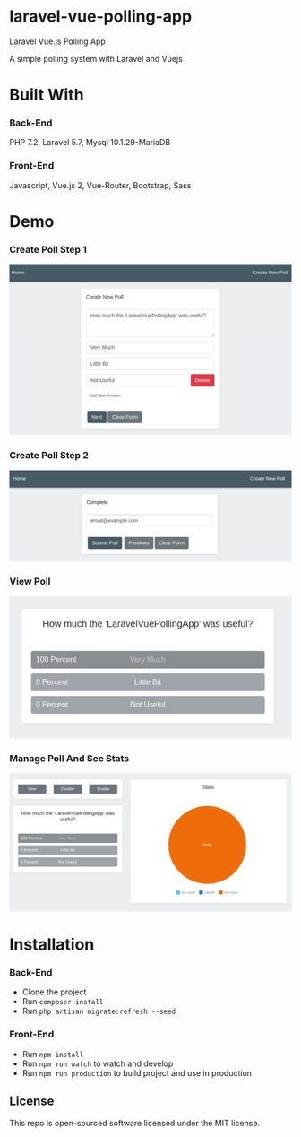 # laravel-vue-polling-app
Laravel Vue.js Polling App

A simple polling system with Laravel and Vuejs

# Built With

### Back-End

PHP 7.2, Laravel 5.7, Mysql 10.1.29-MariaDB

### Front-End

Javascript, Vue.js 2, Vue-Router, Bootstrap, Sass

# Demo

### Create Poll Step 1

<img src="./public/demo/create-1.png"/>

### Create Poll Step 2

<img src="./public/demo/create-2.png"/>

### View Poll

<img src="./public/demo/view.png"/>

### Manage Poll And See Stats

<img src="./public/demo/manage.png"/>

# Installation

### Back-End

- Clone the project
- Run `composer install`
- Run `php artisan migrate:refresh --seed`

### Front-End

- Run `npm install`
- Run `npm run watch` to watch and develop
- Run `npm run production` to build project and use in production


## License

This repo is open-sourced software licensed under the MIT license.
